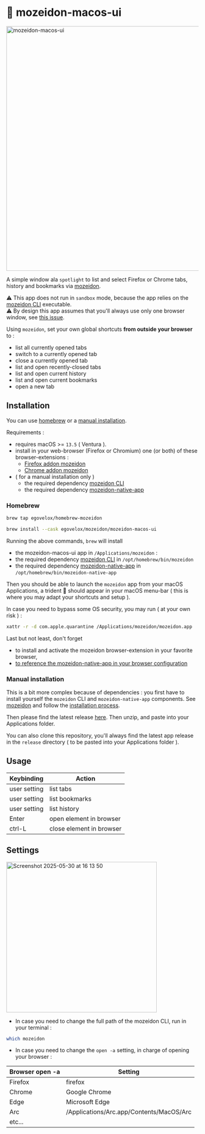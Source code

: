 #  🔱 mozeidon-macos-ui

<img width="640" alt="mozeidon-macos-ui" src="https://github.com/user-attachments/assets/5d3b84dd-9ef3-46be-83cc-49bf30adeef7" />

A simple window ala `spotlight` to list and select Firefox or Chrome tabs, history and bookmarks via [mozeidon](https://github.com/egovelox/mozeidon).

⚠️ This app does not run in `sandbox` mode, because the app relies on the [mozeidon CLI](https://github.com/egovelox/mozeidon/tree/main?tab=readme-ov-file#mozeidon-cli) executable.  
⚠️ By design this app assumes that you'll always use only one browser window, see [this issue](https://github.com/egovelox/mozeidon/issues/6).

Using `mozeidon`, set your own global shortcuts **from outside your browser** to :
- list all currently opened tabs
- switch to a currently opened tab
- close a currently opened tab
- list and open recently-closed tabs
- list and open current history
- list and open current bookmarks
- open a new tab

## Installation 

You can use [homebrew](https://github.com/egovelox/mozeidon-macos-ui#homebrew) or a [manual installation](https://github.com/egovelox/mozeidon-macos-ui#manual-installation).

Requirements : 
- requires macOS >= `13.5` ( Ventura ).
- install in your web-browser (Firefox or Chromium) one (or both) of these browser-extensions :
    - [Firefox addon mozeidon](https://addons.mozilla.org/en-US/firefox/addon/mozeidon/)
    - [Chrome addon mozeidon](https://chromewebstore.google.com/detail/mozeidon/lipjcjopdojfmfjmnponpjkkccbjoipe)
- ( for a manual installation only )
    - the required dependency [mozeidon CLI](https://github.com/egovelox/mozeidon/tree/main?tab=readme-ov-file#mozeidon-cli)
    - the required dependency [mozeidon-native-app](https://github.com/egovelox/mozeidon/tree/main?tab=readme-ov-file#mozeidon-native-app)


### Homebrew

```bash
brew tap egovelox/homebrew-mozeidon
```

```bash
brew install --cask egovelox/mozeidon/mozeidon-macos-ui
```
Running the above commands, `brew` will install 
- the mozeidon-macos-ui app in `/Applications/mozeidon` :
- the required dependency [mozeidon CLI](https://github.com/egovelox/mozeidon/tree/main?tab=readme-ov-file#mozeidon-cli) in `/opt/homebrew/bin/mozeidon`
- the required dependency [mozeidon-native-app](https://github.com/egovelox/mozeidon/tree/main?tab=readme-ov-file#mozeidon-native-app) in `/opt/homebrew/bin/mozeidon-native-app`

Then you should be able to launch the `mozeidon` app from your macOS Applications, 
a trident 🔱 should appear in your macOS menu-bar ( this is where you may adapt your shortcuts and setup ).

In case you need to bypass some OS security, you may run ( at your own risk ) : 
```bash
xattr -r -d com.apple.quarantine /Applications/mozeidon/mozeidon.app
```
Last but not least, don't forget 
- to install and activate the mozeidon browser-extension in your favorite browser, 
- [to reference the mozeidon-native-app in your browser configuration](https://github.com/egovelox/mozeidon/tree/main?tab=readme-ov-file#referencing-the-native-app-into-your-firefox-configuration)


### Manual installation

This is a bit more complex because of dependencies : you first have to install yourself the `mozeidon` CLI and `mozeidon-native-app` components.
See [mozeidon](https://github.com/egovelox/mozeidon) and follow the [installation process](https://github.com/egovelox/mozeidon/tree/main?tab=readme-ov-file#installation).

Then please find the latest release [here](https://github.com/egovelox/mozeidon-macos-ui/releases).
Then unzip, and paste into your Applications folder.

You can also clone this repository, you'll always find the latest app release in the `release` directory ( to be pasted into your Applications folder ).

## Usage

| Keybinding    | Action |
| -------- | ------- |
| user setting  | list tabs    |
| user setting | list bookmarks     |
| user setting | list history     |
| Enter | open element in browser    |
| ctrl-L | close element in browser    |

## Settings


<img width="394" alt="Screenshot 2025-05-30 at 16 13 50" src="https://github.com/user-attachments/assets/f29e94d0-8df6-4258-8c01-79e8d29b3016" />


- In case you need to change the full path of the mozeidon CLI, run in your terminal :

```bash
which mozeidon
```

- In case you need to change the `open -a` setting, in charge of opening your browser  :

| Browser open -a  | Setting |
| -------- | ------- |
| Firefox  | firefox    |
| Chrome | Google Chrome   |
| Edge | Microsoft Edge    |
| Arc | /Applications/Arc.app/Contents/MacOS/Arc  |
| etc... | |



